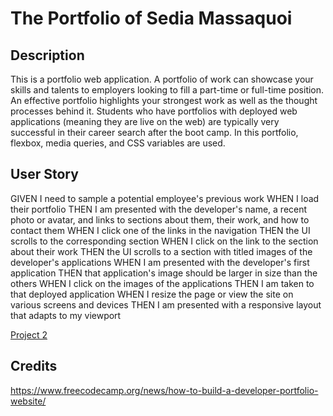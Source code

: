 # The Portfolio of Sedia Massaquoi 

## Description

This is a portfolio web application. A portfolio of work can showcase your skills and talents to employers looking to fill a part-time or full-time position. An effective portfolio highlights your strongest work as well as the thought processes behind it. Students who have portfolios with deployed web applications (meaning they are live on the web) are typically very successful in their career search after the boot camp. In this portfolio, flexbox, media queries, and CSS variables are used.


## User Story

GIVEN I need to sample a potential employee's previous work
WHEN I load their portfolio
THEN I am presented with the developer's name, a recent photo or avatar, and links to sections about them, their work, and how to contact them
WHEN I click one of the links in the navigation
THEN the UI scrolls to the corresponding section
WHEN I click on the link to the section about their work
THEN the UI scrolls to a section with titled images of the developer's applications
WHEN I am presented with the developer's first application
THEN that application's image should be larger in size than the others
WHEN I click on the images of the applications
THEN I am taken to that deployed application
WHEN I resize the page or view the site on various screens and devices
THEN I am presented with a responsive layout that adapts to my viewport

[Project 2](https://samt11345.github.io/Project2/)
## Credits

[
](https://www.freecodecamp.org/news/how-to-build-a-developer-portfolio-website/)https://www.freecodecamp.org/news/how-to-build-a-developer-portfolio-website/
